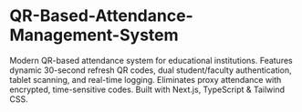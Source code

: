 # QR-Based-Attendance-Management-System
Modern QR-based attendance system for educational institutions. Features dynamic 30-second refresh QR codes, dual student/faculty authentication, tablet scanning, and real-time logging. Eliminates proxy attendance with encrypted, time-sensitive codes. Built with Next.js, TypeScript &amp; Tailwind CSS.
